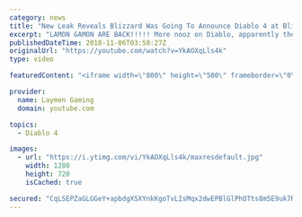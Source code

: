```yaml
---
category: news
title: "New Leak Reveals Blizzard Was Going To Announce Diablo 4 at Blizzcon"
excerpt: "LAMON GAMON ARE BACK!!!!! More nooz on Diablo, apparently there was a D4 reveal that was shelved last minute!!!! We discuss... MERCH!!!!!"
publishedDateTime: 2018-11-06T03:58:27Z
originalUrl: "https://youtube.com/watch?v=YkAOXqLls4k"
type: video

featuredContent: "<iframe width=\"800\" height=\"500\" frameborder=\"0\" src=\"https://www.youtube.com/embed/YkAOXqLls4k\" allow=\"accelerometer; autoplay; encrypted-media; gyroscope; picture-in-picture\" allowfullscreen></iframe>"

provider:
  name: Laymen Gaming
  domain: youtube.com

topics:
  - Diablo 4

images:
  - url: "https://i.ytimg.com/vi/YkAOXqLls4k/maxresdefault.jpg"
    width: 1280
    height: 720
    isCached: true

secured: "CqLSEPZaGLGGeY+apbdgXSXYnkKgoTvLIsMqx2dwEPBlGlPhOTts8m5E9uk7RFqVD/QmBHNTt37KmbklQFRmLp0UxsmLZ9it8Xnv/cbUe/ayWpT2WK8ALH+T1D/wJLOF7vIElUkWtZbjIyo8KbUhBHpWqEqXl27CRqXdzy/x+bBJpEuUsON4xXjiWSPqbp4pes3E2TkfpveeLgwcW4ZExXOd9st9BnFpCwnlfl7U8JMPzuFYmeBdDhfOy0vAh8SirNELzhkjr6RLDzgO2FUI4+5IaezafzNYUEfPznMw4AbYPUfXNg54imJ6LIxrsNdFWW3UcpwVbFk9ezc5ZI0QybTm196nAGnel6UNrcEAAE/cmnm3bmgo193kVYbQryWzbevZ2k3QWlUxKhPedl8dKvzYB7Lms5DF2ts/wpVH9klppolV8FwpSTPaN9ON8LnQ;S6Dw97RnwPvZH9lU6VUwsw=="
---
```



